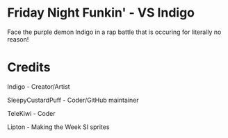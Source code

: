 # Friday Night Funkin' - VS Indigo
Face the purple demon Indigo in a rap battle that is occuring for literally no reason!
# Credits
Indigo - Creator/Artist

SleepyCustardPuff - Coder/GitHub maintainer

TeleKiwi - Coder

Lipton - Making the Week SI sprites
